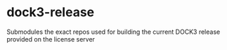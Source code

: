 # dock3-release
Submodules the exact repos used for building the current DOCK3 release provided on the license server
